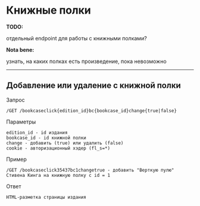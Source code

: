 # Книжные полки

**TODO:**

отдельный endpoint для работы с книжными полками?

**Nota bene:**

узнать, на каких полках есть произведение, пока невозможно

---

## Добавление или удаление с книжной полки
Запрос
```
/GET /bookcaseclick{edition_id}bc{bookcase_id}change{true|false}
```
Параметры
```
edition_id - id издания
bookcase_id - id книжной полки
change - добавить (true) или удалить (false)
cookie - авторизационный хэдер (fl_s=*)
```
Пример
```
/GET /bookcaseclick35437bc1changetrue - добавить "Верткую пулю" Стивена Кинга на книжную полку с id = 1
```
Ответ
```
HTML-разметка страницы издания
```
